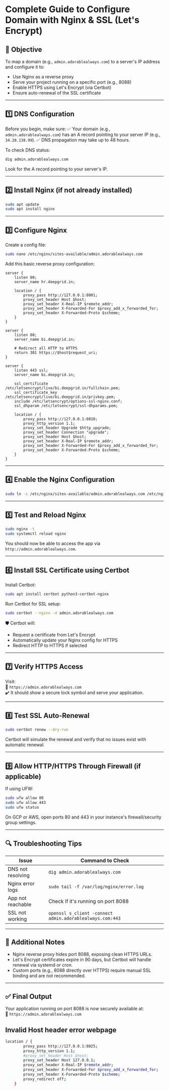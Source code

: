 # Complete Guide to Configure Domain with Nginx & SSL (Let's Encrypt)

## 🎯 Objective
To map a domain (e.g., `admin.adorablealways.com`) to a server's IP address and configure it to:
- Use Nginx as a reverse proxy
- Serve your project running on a specific port (e.g., 8088)
- Enable HTTPS using Let's Encrypt (via Certbot)
- Ensure auto-renewal of the SSL certificate

---

## 1️⃣ DNS Configuration
Before you begin, make sure:
✅ Your domain (e.g., `admin.adorablealways.com`) has an A record pointing to your server IP (e.g., `34.28.138.99`).
✅ DNS propagation may take up to 48 hours.

To check DNS status:
```bash
dig admin.adorablealways.com
```
Look for the A record pointing to your server's IP.

---

## 2️⃣ Install Nginx (if not already installed)
```bash
sudo apt update
sudo apt install nginx
```

---

## 3️⃣ Configure Nginx
Create a config file:
```bash
sudo nano /etc/nginx/sites-available/admin.adorablealways.com
```

Add this basic reverse proxy configuration:
```nginx
server {
    listen 80;
    server_name hr.deepgrid.in;

    location / {
        proxy_pass http://127.0.0.1:8001;
        proxy_set_header Host $host;
        proxy_set_header X-Real-IP $remote_addr;
        proxy_set_header X-Forwarded-For $proxy_add_x_forwarded_for;
        proxy_set_header X-Forwarded-Proto $scheme;
    }
}
```

```nginx
server {
    listen 80;
    server_name bi.deepgrid.in;

    # Redirect all HTTP to HTTPS
    return 301 https://$host$request_uri;
}

server {
    listen 443 ssl;
    server_name bi.deepgrid.in;

    ssl_certificate /etc/letsencrypt/live/bi.deepgrid.in/fullchain.pem;
    ssl_certificate_key /etc/letsencrypt/live/bi.deepgrid.in/privkey.pem;
    include /etc/letsencrypt/options-ssl-nginx.conf;
    ssl_dhparam /etc/letsencrypt/ssl-dhparams.pem;

    location / {
        proxy_pass http://127.0.0.1:8010;
        proxy_http_version 1.1;
        proxy_set_header Upgrade $http_upgrade;
        proxy_set_header Connection "upgrade";
        proxy_set_header Host $host;
        proxy_set_header X-Real-IP $remote_addr;
        proxy_set_header X-Forwarded-For $proxy_add_x_forwarded_for;
        proxy_set_header X-Forwarded-Proto $scheme;
    }
}
```

---

## 4️⃣ Enable the Nginx Configuration
```bash
sudo ln -s /etc/nginx/sites-available/admin.adorablealways.com /etc/nginx/sites-enabled/
```

---

## 5️⃣ Test and Reload Nginx
```bash
sudo nginx -t
sudo systemctl reload nginx
```

You should now be able to access the app via `http://admin.adorablealways.com`.

---

## 6️⃣ Install SSL Certificate using Certbot
Install Certbot:
```bash
sudo apt install certbot python3-certbot-nginx
```

Run Certbot for SSL setup:
```bash
sudo certbot --nginx -d admin.adorablealways.com
```

🛡 Certbot will:
- Request a certificate from Let's Encrypt
- Automatically update your Nginx config for HTTPS
- Redirect HTTP to HTTPS if selected

---

## 7️⃣ Verify HTTPS Access
Visit:  
🔗 `https://admin.adorablealways.com`  
✔️ It should show a secure lock symbol and serve your application.

---

## 8️⃣ Test SSL Auto-Renewal
```bash
sudo certbot renew --dry-run
```
Certbot will simulate the renewal and verify that no issues exist with automatic renewal.

---

## 9️⃣ Allow HTTP/HTTPS Through Firewall (if applicable)
If using UFW:
```bash
sudo ufw allow 80
sudo ufw allow 443
sudo ufw status
```

On GCP or AWS, open ports 80 and 443 in your instance's firewall/security group settings.

---

## 🔍 Troubleshooting Tips

| Issue | Command to Check |
|-------|------------------|
| DNS not resolving | `dig admin.adorablealways.com` |
| Nginx error logs | `sudo tail -f /var/log/nginx/error.log` |
| App not reachable | Check if it's running on port 8088 |
| SSL not working | `openssl s_client -connect admin.adorablealways.com:443` |

---

## 🧠 Additional Notes
- Nginx reverse proxy hides port 8088, exposing clean HTTPS URLs.
- Let's Encrypt certificates expire in 90 days, but Certbot will handle renewal via systemd or cron.
- Custom ports (e.g., 8088 directly over HTTPS) require manual SSL binding and are not recommended.

---

## ✅ Final Output
Your application running on port 8088 is now securely available at:  
🔐 `https://admin.adorablealways.com`



## Invalid Host header error webpage
```bash
location / {
        proxy_pass http://127.0.0.1:8025;
        proxy_http_version 1.1;
        #proxy_set_header Host $host;
        proxy_set_header Host 127.0.0.1;
        proxy_set_header X-Real-IP $remote_addr;
        proxy_set_header X-Forwarded-For $proxy_add_x_forwarded_for;
        proxy_set_header X-Forwarded-Proto $scheme;
        proxy_redirect off;
    }
```
